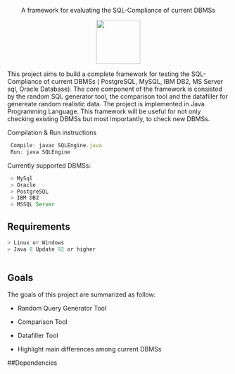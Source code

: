 <p align = "center">
A framework for evaluating the SQL-Compliance of current DBMSs

<a>
<p align = "center">
<img src="https://www.nuodb.com/sites/default/files/graphics/icons/SQL-icon-transparent.png" width="100" height="100"/>
</a>


This project aims to build a complete framework for testing the SQL-Compliance of current DBMSs ( PostgreSQL, MySQL, IBM DB2, MS Server sql, Oracle Database). 
The core component of the framework is consisted by the random SQL generator tool, the comparison tool and the datafiller for genereate 
random realistic data. The project is implemented in Java Programming Language. This framework will be useful for not only checking existing DBMSs but most importantly, to check new DBMSs. 


Compilation & Run instructions

```javascript
 Compile: javac SQLEngine.java
 Run: java SQLEngine
```

Currently supported DBMSs:

```javascript
 > MySql
 > Oracle
 > PostgreSQL
 > IBM DB2
 > MSSQL Server
```

## Requirements

```javascript
> Linux or Windows
> Java 8 Update 92 or higher 
  
  ```
## Goals

The goals of this project are summarized as follow:

* Random Query Generator Tool

* Comparison Tool

* Datafiller Tool

* Highlight main differences among current DBMSs


##Dependencies



